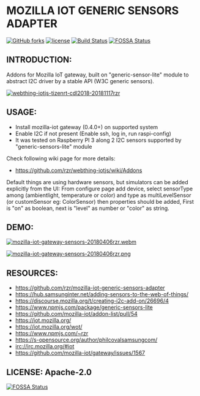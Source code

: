 # MOZILLA IOT GENERIC SENSORS ADAPTER #

[![GitHub forks](https://img.shields.io/github/forks/rzr/mozilla-iot-generic-sensors-adapter.svg?style=social&label=Fork&maxAge=2592000)](https://GitHub.com/rzr/mozilla-iot-generic-sensors-adapter/network/)
[![license](https://img.shields.io/badge/license-Apache-2.0.svg)](LICENSE)
[![Build Status](https://api.travis-ci.org/rzr/mozilla-iot-generic-sensors-adapter.svg?branch=master)](https://travis-ci.org/rzr/mozilla-iot-gateway-sensors-adapter)
[![FOSSA Status](https://app.fossa.io/api/projects/git%2Bgithub.com%2Frzr%2Fmozilla-iot-generic-sensors-adapter.svg?type=shield)](https://app.fossa.io/projects/git%2Bgithub.com%2Frzr%2Fmozilla-iot-generic-sensors-adapter?ref=badge_shield)


## INTRODUCTION: ##

Addons for Mozilla IoT gateway, built on "generic-sensor-lite" module to abstract I2C driver
by a stable API (W3C generic sensors).

[![webthing-iotjs-tizenrt-cdl2018-20181117rzr](https://image.slidesharecdn.com/webthing-iotjs-tizenrt-cdl2018-20181117rzr-181118110813/95/webthingiotjstizenrtcdl201820181117rzr-23-638.jpg)](https://slideshare.net/slideshow/embed_code/key/GWBOzbFaez5hcJ#webthing-iotjs-tizenrt-cdl2018-20181117rzr "webthing-iotjs-tizenrt-cdl2018-20181117rzr")


## USAGE: ##

* Install mozilla-iot gateway (0.4.0+) on supported system
* Enable I2C if not present (Enable ssh, log in, run raspi-config)
* It was tested on Raspberry PI 3 along 2 I2C sensors supported by "generic-sensors-lite" module

Check following wiki page for more details:

* https://github.com/rzr/webthing-iotjs/wiki/Addons


Default things are using hardware sensors, but simulators can be added explicitly from the UI:
From configure page add device, select sensorType among (ambientlight, temperature or color)
and type as multiLevelSensor (or customSensor eg: ColorSensor) then properties should be added,
First is "on" as boolean, next is "level" as number or "color" as string.


## DEMO: ##

[![mozilla-iot-gateway-sensors-20180406rzr.webm](https://i.vimeocdn.com/video/693119286.jpg)](https://player.vimeo.com/video/263556462#mozilla-iot-gateway-sensors-20180406rzr "Video Demo")

[![mozilla-iot-gateway-sensors-20180406rzr.png](https://i1.wp.com/s-opensource.org/wp-content/uploads/2018/04/mozilla-iot-gateway-sensors-20180406rzr.png)](https://www.slideshare.net/rzrfreefr/webthingiotjs20181022rzr-120959360/12# "Rules")


## RESOURCES: ##

* <https://github.com/rzr/mozilla-iot-generic-sensors-adapter>
* <https://hub.samsunginter.net/adding-sensors-to-the-web-of-things/>
* <https://discourse.mozilla.org/t/creating-i2c-add-on/26696/4>
* <https://www.npmjs.com/package/generic-sensors-lite>
* <https://github.com/mozilla-iot/addon-list/pull/54>
* <https://iot.mozilla.org/>
* <https://iot.mozilla.org/wot/>
* <https://www.npmjs.com/~rzr>
* <https://s-opensource.org/author/philcovalsamsungcom/>
* <irc://irc.mozilla.org/#iot>
* <https://github.com/mozilla-iot/gateway/issues/1567>


## LICENSE: Apache-2.0 ##

[![FOSSA Status](https://app.fossa.io/api/projects/git%2Bgithub.com%2Frzr%2Fmozilla-iot-generic-sensors-adapter.svg?type=large)](https://app.fossa.io/projects/git%2Bgithub.com%2Frzr%2Fmozilla-iot-generic-sensors-adapter?ref=badge_large)
